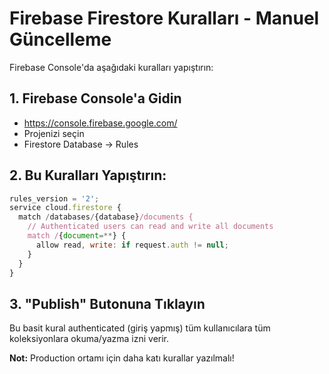 # Firebase Firestore Kuralları - Manuel Güncelleme

Firebase Console'da aşağıdaki kuralları yapıştırın:

## 1. Firebase Console'a Gidin
- https://console.firebase.google.com/
- Projenizi seçin
- Firestore Database → Rules

## 2. Bu Kuralları Yapıştırın:

```javascript
rules_version = '2';
service cloud.firestore {
  match /databases/{database}/documents {
    // Authenticated users can read and write all documents
    match /{document=**} {
      allow read, write: if request.auth != null;
    }
  }
}
```

## 3. "Publish" Butonuna Tıklayın

Bu basit kural authenticated (giriş yapmış) tüm kullanıcılara tüm koleksiyonlara okuma/yazma izni verir.

**Not:** Production ortamı için daha katı kurallar yazılmalı!

